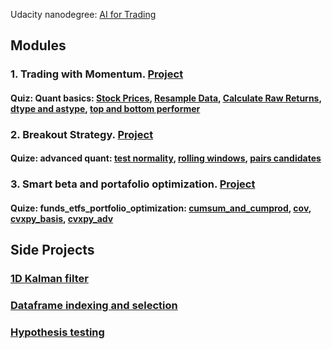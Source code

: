 Udacity nanodegree: [AI for Trading](https:\\www.udacity.com\course\ai-for-trading--nd880)

## Modules
### 1. Trading with Momentum. [Project](Projects\1-Trading-with-momentum\project_1_starter.ipynb)
#### Quiz: Quant basics: [Stock Prices](Quiz\m1_quant_basics\l2_stock_prices\stock_data.ipynb), [Resample Data](Quiz\m1_quant_basics\l3_market_mechanics\resample_data.ipynb), [Calculate Raw Returns](Quiz\m1_quant_basics\l5_stock_returns\calculate_returns.ipynb), [dtype and astype](Quiz\m1_quant_basics\l6_momentum_trading\dtype.ipynb), [top and bottom performer](Quiz\m1_quant_basics\l6_momentum_trading\top_and_bottom_performing.ipynb)


### 2. Breakout Strategy. [Project](Projects\2-Breakout-strategy\project_2_starter.pdf)
#### Quize: advanced quant: [test normality](Quiz\m2_advanced_quants\l3_regression\test_normality.ipynb), [rolling windows](Quiz\m2_advanced_quants\l5_volatility\rolling_windows.ipynb), [pairs candidates](Quiz\m2_advanced_quants\l6_pairs_trading_and_mean_reversion\pairs_candidates.ipynb)

### 3. Smart beta and portafolio optimization. [Project](Projects\3-Smart-Beta\project_3_starter.pdf)
#### Quize: funds_etfs_portfolio_optimization: [cumsum_and_cumprod](Quiz\m3_funds_etfs_portfolio_optimization\l1_stocks_indices_funds\cumsum_and_cumprod.ipynb), [cov](Quiz\m3_funds_etfs_portfolio_optimization\l3_portfolio_risk_and_return\m3l3_covariance.ipynb), [cvxpy_basis](Quiz\m3_funds_etfs_portfolio_optimization\l4_portfolio_optimization\m3l4_cvxpy_basic.ipynb), [cvxpy_adv](Quiz\m3_funds_etfs_portfolio_optimization\l4_portfolio_optimization\m3l4_cvxpy_advanced.ipynb)


## Side Projects
### [1D Kalman filter](Side-projects\1D-Kalman-filter.ipynb)
### [Dataframe indexing and selection](Side-projects\Dataframe-indexing-selecting.ipynb)
### [Hypothesis testing](Side-projects\Hypthesis-testing.ipynb)
